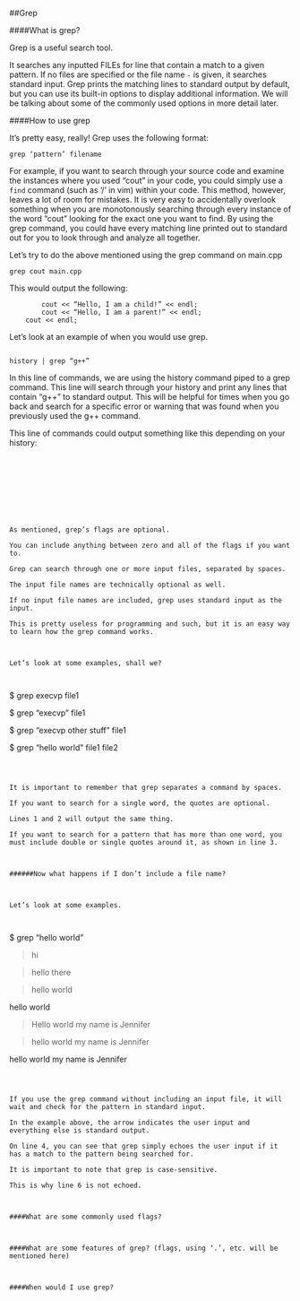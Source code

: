 ##Grep

####What is grep?

Grep is a useful search tool.

It searches any inputted FILEs for line that contain a match to a given pattern.
If no files are specified or the file name `-` is given, it searches standard input.
Grep prints the matching lines to standard output by default, but you can use its built-in options to display additional information.
We will be talking about some of the commonly used options in more detail later.

####How to use grep

It’s pretty easy, really! Grep uses the following format:

```
grep ‘pattern’ filename
```

For example, if you want to search through your source code and examine the instances where you used “cout” in your code, you could simply use a `find` command (such as ‘/’ in vim) within your code.
This method, however, leaves a lot of room for mistakes.
It is very easy to accidentally overlook something when you are monotonously searching through every instance of the word “cout” looking for the exact one you want to find.
By using the grep command, you could have every matching line printed out to standard out for you to look through and analyze all together.

Let’s try to do the above mentioned using the grep command on main.cpp

```
grep cout main.cpp
```

This would output the following:

```
		cout << “Hello, I am a child!” << endl;
		cout << “Hello, I am a parent!” << endl;
	cout << endl;
```

 

 

Let’s look at an example of when you would use grep.

 

```

history | grep “g++”

```

In this line of commands, we are using the history command piped to a grep command.
This line will search through your history and print any lines that contain “g++” to standard output.
This will be helpful for times when you go back and search for a specific error or warning that was found when you previously used the g++ command.

This line of commands could output something like this depending on your history:

```

 

 

 

                   

As mentioned, grep’s flags are optional.

You can include anything between zero and all of the flags if you want to.

Grep can search through one or more input files, separated by spaces.

The input file names are technically optional as well.

If no input file names are included, grep uses standard input as the input.

This is pretty useless for programming and such, but it is an easy way to learn how the grep command works.

 

Let’s look at some examples, shall we?

 

```

$ grep execvp file1

$ grep “execvp” file1

$ grep “execvp other stuff” file1

$ grep “hello world” file1 file2

```

 

It is important to remember that grep separates a command by spaces.

If you want to search for a single word, the quotes are optional.

Lines 1 and 2 will output the same thing.

If you want to search for a pattern that has more than one word, you must include double or single quotes around it, as shown in line 3.

 

######Now what happens if I don’t include a file name?

 

Let’s look at some examples.

 

```

$ grep “hello world”

> hi

> hello there

> hello world

hello world

> Hello world my name is Jennifer

> hello world my name is Jennifer

hello world my name is Jennifer

```

 

If you use the grep command without including an input file, it will wait and check for the pattern in standard input.

In the example above, the arrow indicates the user input and everything else is standard output.

On line 4, you can see that grep simply echoes the user input if it has a match to the pattern being searched for.

It is important to note that grep is case-sensitive.

This is why line 6 is not echoed.

 

####What are some commonly used flags?

 

####What are some features of grep? (flags, using ‘.’, etc. will be mentioned here)

 

####When would I use grep?
